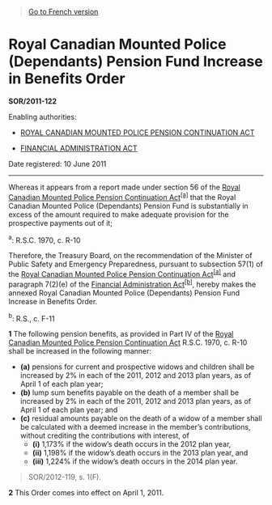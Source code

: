 > [Go to French version](/fr/Règlements/Décrets,%20ordonnances%20et%20règlements%20statutaires/2011/122.md)

# Royal Canadian Mounted Police (Dependants) Pension Fund Increase in Benefits Order

**SOR/2011-122**

Enabling authorities: 
- [ROYAL CANADIAN MOUNTED POLICE PENSION CONTINUATION ACT](/en/Acts/Statutes%20of%20Canada/1970/c.%20R-10.md)

- [FINANCIAL ADMINISTRATION ACT](/en/Acts/Revised%20Statutes%20of%20Canada/F/F-11.md)

Date registered: 10 June 2011

----------

Whereas it appears from a report made under section 56 of the [Royal Canadian Mounted Police Pension Continuation Act](/en/Acts/Statutes%20of%20Canada/1970/c.%20R-10.md)<sup><a href='#fn_ae'>[a]</a></sup> that the Royal Canadian Mounted Police (Dependants) Pension Fund is substantially in excess of the amount required to make adequate provision for the prospective payments out of it;

<a name='fn_ae'><sup>a</sup></a>: R.S.C. 1970, c. R-10<br />

Therefore, the Treasury Board, on the recommendation of the Minister of Public Safety and Emergency Preparedness, pursuant to subsection 57(1) of the [Royal Canadian Mounted Police Pension Continuation Act](/en/Acts/Statutes%20of%20Canada/1970/c.%20R-10.md)<sup><a href='#fn_ae'>[a]</a></sup> and paragraph 7(2)(e) of the [Financial Administration Act](/en/Acts/Revised%20Statutes%20of%20Canada/F/F-11.md)<sup><a href='#fn_be'>[b]</a></sup>, hereby makes the annexed Royal Canadian Mounted Police (Dependants) Pension Fund Increase in Benefits Order.

<a name='fn_be'><sup>b</sup></a>: R.S., c. F-11<br />



**1** The following pension benefits, as provided in Part IV of the [Royal Canadian Mounted Police Pension Continuation Act](/en/Acts/Statutes%20of%20Canada/1970/c.%20R-10.md) R.S.C. 1970, c. R-10 shall be increased in the following manner:
- **(a)** pensions for current and prospective widows and children shall be increased by 2% in each of the 2011, 2012 and 2013 plan years, as of April 1 of each plan year;
- **(b)** lump sum benefits payable on the death of a member shall be increased by 2% in each of the 2011, 2012 and 2013 plan years, as of April 1 of each plan year; and
- **(c)** residual amounts payable on the death of a widow of a member shall be calculated with a deemed increase in the member’s contributions, without crediting the contributions with interest, of
	- **(i)** 1,173% if the widow’s death occurs in the 2012 plan year,
	- **(ii)** 1,198% if the widow’s death occurs in the 2013 plan year, and
	- **(iii)** 1,224% if the widow’s death occurs in the 2014 plan year.
> SOR/2012-119, s. 1(F).




**2** This Order comes into effect on April 1, 2011.


